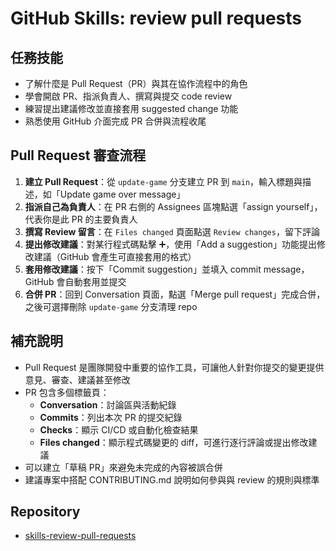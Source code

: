 # GitHub Skills: review pull requests

## 任務技能
- 了解什麼是 Pull Request（PR）與其在協作流程中的角色  
- 學會開啟 PR、指派負責人、撰寫與提交 code review  
- 練習提出建議修改並直接套用 suggested change 功能  
- 熟悉使用 GitHub 介面完成 PR 合併與流程收尾  

## Pull Request 審查流程
1. **建立 Pull Request**：從 `update-game` 分支建立 PR 到 `main`，輸入標題與描述，如「Update game over message」
2. **指派自己為負責人**：在 PR 右側的 Assignees 區塊點選「assign yourself」，代表你是此 PR 的主要負責人
3. **撰寫 Review 留言**：在 `Files changed` 頁面點選 `Review changes`，留下評論
4. **提出修改建議**：對某行程式碼點擊 ➕，使用「Add a suggestion」功能提出修改建議（GitHub 會產生可直接套用的格式）
5. **套用修改建議**：按下「Commit suggestion」並填入 commit message，GitHub 會自動套用並提交
6. **合併 PR**：回到 Conversation 頁面，點選「Merge pull request」完成合併，之後可選擇刪除 `update-game` 分支清理 repo

## 補充說明
- Pull Request 是團隊開發中重要的協作工具，可讓他人針對你提交的變更提供意見、審查、建議甚至修改  
- PR 包含多個標籤頁：  
  - **Conversation**：討論區與活動紀錄  
  - **Commits**：列出本次 PR 的提交紀錄  
  - **Checks**：顯示 CI/CD 或自動化檢查結果  
  - **Files changed**：顯示程式碼變更的 diff，可進行逐行評論或提出修改建議  
- 可以建立「草稿 PR」來避免未完成的內容被誤合併  
- 建議專案中搭配 CONTRIBUTING.md 說明如何參與與 review 的規則與標準  

## Repository
- [skills-review-pull-requests](https://github.com/zoelinsg/skills-review-pull-requests)

